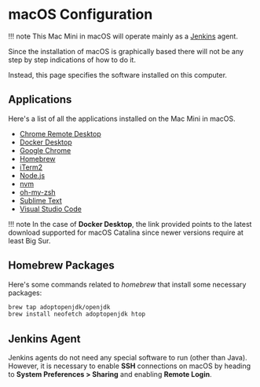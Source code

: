 # macOS Configuration

!!! note
    This Mac Mini in macOS will operate mainly as a [Jenkins](../../linux/services/data/jenkins.md) agent.

Since the installation of macOS is graphically based there will not be any step by step indications of how to do it.

Instead, this page specifies the software installed on this computer.

## Applications

Here's a list of all the applications installed on the Mac Mini in macOS.

* [Chrome Remote Desktop](https://remotedesktop.google.com/access/)
* [Docker Desktop](https://desktop.docker.com/mac/main/amd64/93002/Docker.dmg)
* [Google Chrome](https://www.google.com/chrome/)
* [Homebrew](https://brew.sh/)
* [iTerm2](https://iterm2.com/)
* [Node.js](https://nodejs.org/en)
* [nvm](https://github.com/nvm-sh/nvm#installing-and-updating)
* [oh-my-zsh](https://ohmyz.sh/#install)
* [Sublime Text](https://www.sublimetext.com/)
* [Visual Studio Code](https://code.visualstudio.com/)

!!! note
    In the case of **Docker Desktop**, the link provided points to the latest download supported for macOS Catalina since newer versions require at least Big Sur.

## Homebrew Packages

Here's some commands related to *homebrew* that install some necessary packages:

```bash
brew tap adoptopenjdk/openjdk
brew install neofetch adoptopenjdk htop
```

## Jenkins Agent

Jenkins agents do not need any special software to run (other than Java). However, it is necessary to enable **SSH** connections on macOS by heading to **System Preferences > Sharing** and enabling **Remote Login**.
